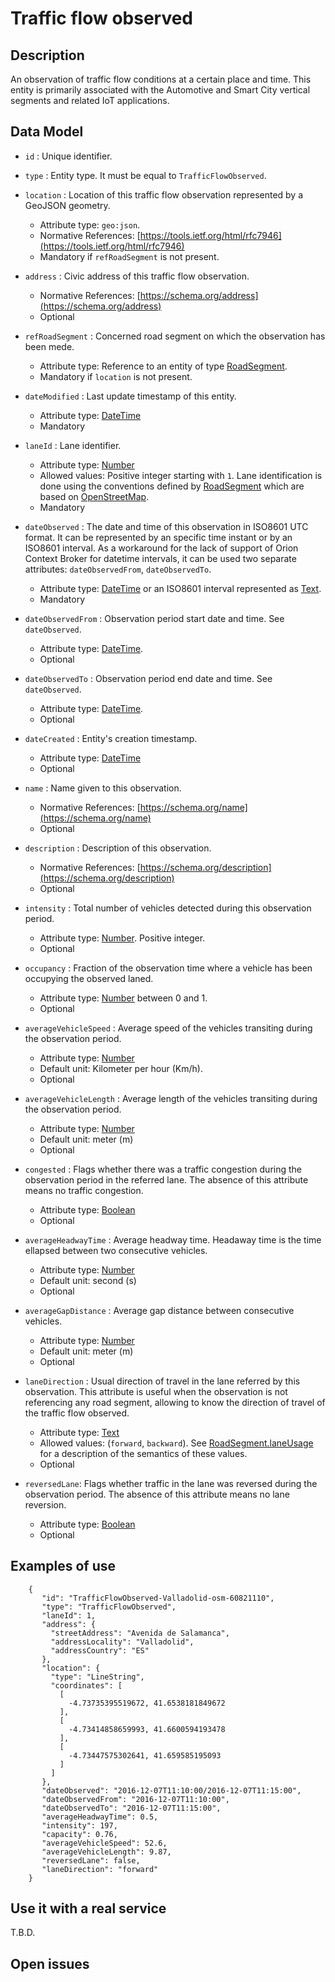 # Traffic flow observed

## Description

An observation of traffic flow conditions at a certain place and time. This entity is primarily associated with
the Automotive and Smart City vertical segments and related IoT applications.

## Data Model

+ `id` : Unique identifier. 

+ `type` : Entity type. It must be equal to `TrafficFlowObserved`.

+ `location` : Location of this traffic flow observation represented by a GeoJSON geometry. 
    + Attribute type: `geo:json`.
    + Normative References: [https://tools.ietf.org/html/rfc7946](https://tools.ietf.org/html/rfc7946)
    + Mandatory if `refRoadSegment` is not present.

+ `address` : Civic address of this traffic flow observation.
    + Normative References: [https://schema.org/address](https://schema.org/address)
    + Optional
    
+ `refRoadSegment` : Concerned road segment on which the observation has been mede.
    + Attribute type: Reference to an entity of type [RoadSegment](../../RoadSegment/doc/spec.md).
    + Mandatory if `location` is not present. 

+ `dateModified` : Last update timestamp of this entity.
    + Attribute type: [DateTime](https://schema.org/DateTime)
    + Mandatory
        
+ `laneId` : Lane identifier.
    + Attribute type: [Number](https://schema.org/Number)
    + Allowed values: Positive integer starting with `1`. Lane identification is done using the conventions
    defined by [RoadSegment](../../RoadSegment/doc/spec.md) which are based on
    [OpenStreetMap](http://wiki.openstreetmap.org/wiki/Forward_%26_backward,_left_%26_right).
    + Mandatory
    
+ `dateObserved` : The date and time of this observation in ISO8601 UTC format.
It can be represented by an specific time instant or by an ISO8601 interval. As a workaround for
the lack of support of Orion Context Broker for datetime intervals, it can be used two separate attributes: `dateObservedFrom`, `dateObservedTo`. 
    + Attribute type: [DateTime](https://schema.org/DateTime) or an ISO8601 interval represented as [Text](https://schema.org/Text). 
    + Mandatory
        
+ `dateObservedFrom` : Observation period start date and time. See `dateObserved`. 
    + Attribute type: [DateTime](https://schema.org/DateTime). 
    + Optional
    
+ `dateObservedTo` : Observation period end date and time. See `dateObserved`. 
    + Attribute type: [DateTime](https://schema.org/DateTime). 
    + Optional
    
+ `dateCreated` : Entity's creation timestamp.
    + Attribute type: [DateTime](https://schema.org/DateTime)
    + Optional

+ `name` : Name given to this observation.
    + Normative References: [https://schema.org/name](https://schema.org/name)
    + Optional

+ `description` : Description of this observation.
    + Normative References: [https://schema.org/description](https://schema.org/description)
    + Optional
    
+ `intensity` : Total number of vehicles detected during this observation period.
    + Attribute type: [Number](https://schema.org/Number). Positive integer. 
    + Optional

+ `occupancy` : Fraction of the observation time where a vehicle has been occupying the observed laned.
    + Attribute type: [Number](https://schema.org/Number) between 0 and 1.
    + Optional

+ `averageVehicleSpeed` : Average speed of the vehicles transiting during the observation period.
    + Attribute type: [Number](https://schema.org/Number)
    + Default unit: Kilometer per hour (Km/h).
    + Optional
    
+ `averageVehicleLength` : Average length of the vehicles transiting during the observation period.
    + Attribute type: [Number](https://schema.org/Number)
    + Default unit: meter (m)
    + Optional
    
+ `congested` : Flags whether there was a traffic congestion during the observation period in the referred lane.
The absence of this attribute means no traffic congestion. 
    + Attribute type: [Boolean](https://schema.org/Boolean)
    + Optional
    
+ `averageHeadwayTime` : Average headway time. Headaway time is the time ellapsed between two consecutive vehicles.
    + Attribute type: [Number](https://schema.org/Number)
    + Default unit: second (s)
    + Optional
    
+ `averageGapDistance` : Average gap distance between consecutive vehicles.
    + Attribute type: [Number](https://schema.org/Number)
    + Default unit: meter (m)
    + Optional
    
+ `laneDirection` : Usual direction of travel in the lane referred by this observation. This attribute
is useful when the observation is not referencing any road segment, allowing to know the direction of travel
of the traffic flow observed. 
    + Attribute type: [Text](https://schema.org/Text)
    + Allowed values: (`forward`, `backward`). See [RoadSegment.laneUsage](../../RoadSegment/doc/spec.md)
    for a description of the semantics of these values. 
    + Optional
    
+ `reversedLane`: Flags whether traffic in the lane was reversed during the observation period. The absence of this
attribute means no lane reversion. 
    + Attribute type: [Boolean](https://schema.org/Boolean)
    + Optional

## Examples of use

```
    {
       "id": "TrafficFlowObserved-Valladolid-osm-60821110",
       "type": "TrafficFlowObserved",
       "laneId": 1,
       "address": {
         "streetAddress": "Avenida de Salamanca",
         "addressLocality": "Valladolid",
         "addressCountry": "ES"
       },
       "location": {
         "type": "LineString",
         "coordinates": [
           [
             -4.73735395519672, 41.6538181849672
           ],
           [
             -4.73414858659993, 41.6600594193478
           ],
           [
             -4.73447575302641, 41.659585195093
           ]
         ]
       },
       "dateObserved": "2016-12-07T11:10:00/2016-12-07T11:15:00",
       "dateObservedFrom": "2016-12-07T11:10:00",
       "dateObservedTo": "2016-12-07T11:15:00",
       "averageHeadwayTime": 0.5,
       "intensity": 197,
       "capacity": 0.76,
       "averageVehicleSpeed": 52.6,
       "averageVehicleLength": 9.87,
       "reversedLane": false,
       "laneDirection": "forward"
    }    
```


## Use it with a real service

T.B.D.

## Open issues

